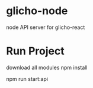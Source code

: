 # glicho-node
node API server for glicho-react

# Run Project  
download all modules 
  npm install

  npm run start:api
